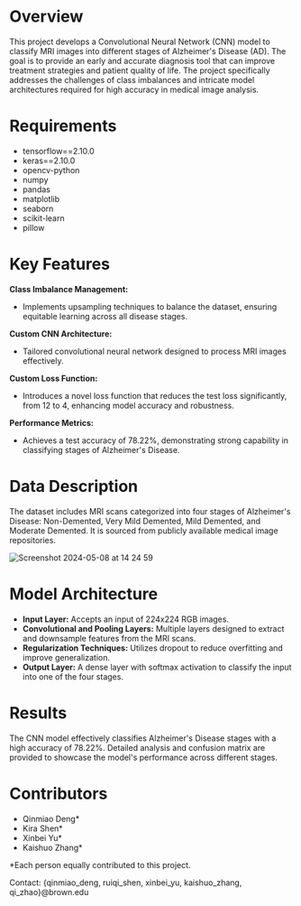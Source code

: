 # Overview

This project develops a Convolutional Neural Network (CNN) model to classify MRI images into different stages of Alzheimer's Disease (AD). The goal is to provide an early and accurate diagnosis tool that can improve treatment strategies and patient quality of life. The project specifically addresses the challenges of class imbalances and intricate model architectures required for high accuracy in medical image analysis.

# Requirements

- tensorflow==2.10.0
- keras==2.10.0
- opencv-python
- numpy
- pandas
- matplotlib
- seaborn
- scikit-learn
- pillow

# Key Features

**Class Imbalance Management:** 
  - Implements upsampling techniques to balance the dataset, ensuring equitable learning across all disease stages.

**Custom CNN Architecture:** 
  - Tailored convolutional neural network designed to process MRI images effectively.

**Custom Loss Function:** 
  - Introduces a novel loss function that reduces the test loss significantly, from 12 to 4, enhancing model accuracy and robustness.

**Performance Metrics:** 
  - Achieves a test accuracy of 78.22%, demonstrating strong capability in classifying stages of Alzheimer's Disease.



# Data Description

The dataset includes MRI scans categorized into four stages of Alzheimer's Disease: Non-Demented, Very Mild Demented, Mild Demented, and Moderate Demented. It is sourced from publicly available medical image repositories.

![Screenshot 2024-05-08 at 14 24 59](https://github.com/KiraShen33/Alzheimers-MRI-Classification-CNN/assets/113120686/f76ae513-d08b-4d12-8251-5771293c2439)


# Model Architecture

- **Input Layer:** Accepts an input of 224x224 RGB images.
- **Convolutional and Pooling Layers:** Multiple layers designed to extract and downsample features from the MRI scans.
- **Regularization Techniques:** Utilizes dropout to reduce overfitting and improve generalization.
- **Output Layer:** A dense layer with softmax activation to classify the input into one of the four stages.

# Results

The CNN model effectively classifies Alzheimer's Disease stages with a high accuracy of 78.22%. Detailed analysis and confusion matrix are provided to showcase the model's performance across different stages.

# Contributors
- Qinmiao Deng*
- Kira Shen*
- Xinbei Yu*
- Kaishuo Zhang*

*Each person equally contributed to this project.

Contact: {qinmiao_deng, ruiqi_shen, xinbei_yu, kaishuo_zhang, qi_zhao}@brown.edu

